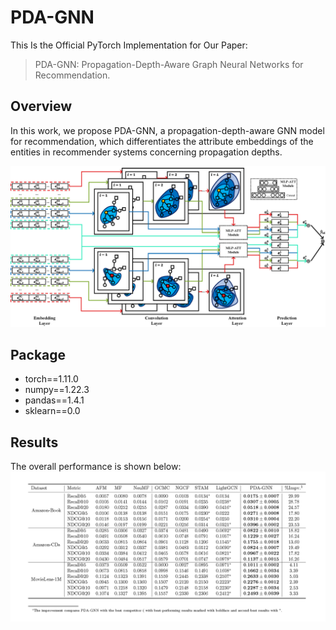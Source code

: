 # PDA-GNN
This Is the Official PyTorch Implementation for Our Paper:
>PDA-GNN: Propagation-Depth-Aware Graph Neural Networks for Recommendation.

## Overview
In this work, we propose PDA-GNN, a propagation-depth-aware GNN model for recommendation, which differentiates the attribute embeddings of the entities in recommender systems concerning propagation depths.

![Architecture](fig/architecture.png)

## Package
* torch==1.11.0
* numpy==1.22.3
* pandas==1.4.1
* sklearn==0.0

## Results

The overall performance is shown below:
![Overall Performance](fig/performance.png)
